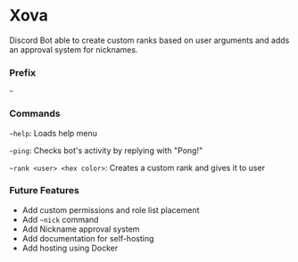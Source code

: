 # Xova
Discord Bot able to create custom ranks based on user arguments and adds an approval system for nicknames. 

### Prefix
`~`

### Commands
`~help`: Loads help menu

`~ping`: Checks bot's activity by replying with \"Pong!\"

`~rank <user> <hex color>`: Creates a custom rank and gives it to user

### Future Features
 - Add custom permissions and role list placement
 - Add `~nick` command
 - Add Nickname approval system
 - Add documentation for self-hosting
 - Add hosting using Docker